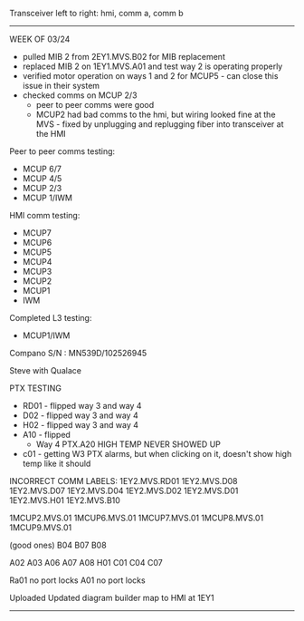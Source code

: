 Transceiver left to right: hmi, comm a, comm b

---
WEEK OF 03/24

- pulled MIB 2 from 2EY1.MVS.B02 for MIB replacement
- replaced MIB 2 on 1EY1.MVS.A01 and test way 2 is operating properly
- verified motor operation on ways 1 and 2 for MCUP5 - can close this issue in their system
- checked comms on MCUP 2/3
    - peer to peer comms were good
    - MCUP2 had bad comms to the hmi, but wiring looked fine at the MVS - fixed by unplugging and replugging fiber into transceiver at the HMI

Peer to peer comms testing:
- MCUP 6/7
- MCUP 4/5
- MCUP 2/3
- MCUP 1/IWM

HMI comm testing:
- MCUP7
- MCUP6
- MCUP5
- MCUP4
- MCUP3
- MCUP2
- MCUP1
- IWM

Completed L3 testing:
- MCUP1/IWM

Compano S/N : MN539D/102526945

Steve with Qualace


PTX TESTING
- RD01 - flipped way 3 and way 4
- D02 - flipped way 3 and way 4
- H02 - flipped way 3 and way 4
- A10 - flipped
	- Way 4 PTX.A20 HIGH TEMP NEVER SHOWED UP
- c01 - getting W3 PTX alarms, but when clicking on it, doesn't show high temp like it should

INCORRECT COMM LABELS:
1EY2.MVS.RD01
1EY2.MVS.D08
1EY2.MVS.D07
1EY2.MVS.D04
1EY2.MVS.D02
1EY2.MVS.D01
1EY2.MVS.H01
1EY2.MVS.B10

1MCUP2.MVS.01
1MCUP6.MVS.01
1MCUP7.MVS.01
1MCUP8.MVS.01
1MCUP9.MVS.01

(good ones)
B04
B07
B08

A02
A03
A06
A07
A08
H01
C01
C04
C07



Ra01 no port locks
A01 no port locks

Uploaded Updated diagram builder map to HMI at 1EY1

---